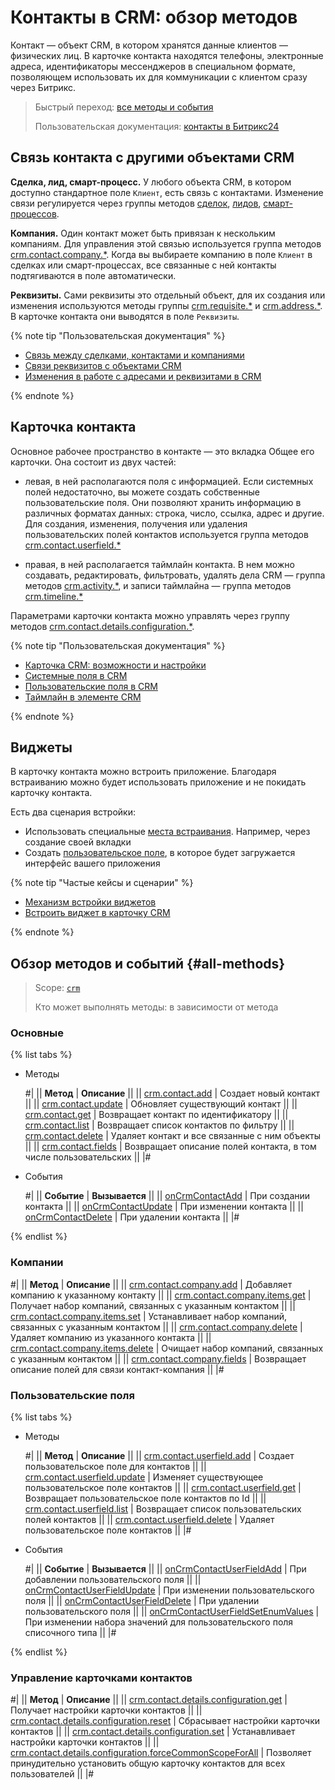 # Контакты в CRM: обзор методов

Контакт — объект CRM, в котором хранятся данные клиентов — физических лиц. В карточке контакта находятся телефоны, электронные адреса, идентификаторы мессенджеров в специальном формате, позволяющем использовать их для коммуникации с клиентом сразу через Битрикс. 

> Быстрый переход: [все методы и события](#all-methods) 
> 
> Пользовательская документация: [контакты в Битрикс24](https://helpdesk.bitrix24.ru/open/5491741/) 

## Связь контакта с другими объектами CRM

**Сделка, лид, смарт-процесс.** У любого объекта CRM, в котором доступно стандартное поле `Клиент`, есть связь с контактами. Изменение связи регулируется через группы методов [сделок](../deals/index.md), [лидов](../leads/index.md), [смарт-процессов](../universal/index.md). 

**Компания.** Один контакт может быть привязан к нескольким компаниям. Для управления этой связью используется группа методов [crm.contact.company.*](./company/index.md).  Когда вы выбираете компанию в поле `Клиент` в сделках или смарт-процессах, все связанные с ней контакты подтягиваются в поле автоматически. 

**Реквизиты.** Сами реквизиты это отдельный объект, для их создания или изменения используются методы группы [crm.requisite.*](../requisites/index.md) и [crm.address.*](../requisites/addresses/index.md). В карточке контакта они выводятся в поле `Реквизиты`. 

{% note tip "Пользовательская документация" %}

- [Связь между сделками, контактами и компаниями](https://helpdesk.bitrix24.ru/open/2501159/)
- [Связи реквизитов с объектами CRM](../requisites/links/index.md)
- [Изменения в работе с адресами и реквизитами в CRM](https://helpdesk.bitrix24.ru/open/11706682/)

{% endnote %}

## Карточка контакта

Основное рабочее пространство в контакте — это вкладка Общее его карточки. Она состоит из двух частей: 

* левая, в ней располагаются поля с информацией. Если системных полей недостаточно, вы можете создать собственные пользовательские поля. Они позволяют хранить информацию в различных форматах данных: строка, число, ссылка, адрес и другие. Для создания, изменения, получения или удаления пользовательских полей контактов используется группа методов [crm.contact.userfield.*](./userfield/index.md)

* правая, в ней располагается таймлайн контакта.  В нем можно создавать, редактировать, фильтровать, удалять дела CRM — группа методов [crm.activity.*](../timeline/activities/index.md), и записи таймлайна — группа методов [crm.timeline.*](../timeline/index.md)

Параметрами карточки контакта можно управлять через группу методов [crm.contact.details.configuration.*](./custom-form/index.md). 

{% note tip "Пользовательская документация" %}

- [Карточка CRM: возможности и настройки](https://helpdesk.bitrix24.ru/open/22804914/)
- [Системные поля в CRM](https://helpdesk.bitrix24.ru/open/18478840/)
- [Пользовательские поля в CRM](https://helpdesk.bitrix24.ru/open/22048980/)
- [Таймлайн в элементе CRM](https://helpdesk.bitrix24.ru/open/23960160/)

{% endnote %}

## Виджеты

В карточку контакта можно встроить приложение. Благодаря встраиванию можно будет использовать приложение и не покидать карточку контакта.

Есть два сценария встройки:

* Использовать специальные [места встраивания](../../widgets/crm/index.md). Например, через создание своей вкладки
* Создать [пользовательское поле](../../../tutorials/crm/crm-widgets/widget-as-field-in-lead-page.md), в которое будет загружается интерфейс вашего приложения

{% note tip "Частые кейсы и сценарии" %}

- [Механизм встройки виджетов](../../widgets/index.md)
- [Встроить виджет в карточку CRM](../../../tutorials/crm/crm-widgets/widget-as-detail-tab.md)

{% endnote %}

## Обзор методов и событий {#all-methods}

> Scope: [`crm`](../../scopes/permissions.md)
>
> Кто может выполнять методы: в зависимости от метода

### Основные

{% list tabs %}

- Методы
  
    #|
    || **Метод** | **Описание** ||
    || [crm.contact.add](./crm-contact-add.md) | Создает новый контакт ||
    || [crm.contact.update](./crm-contact-update.md) | Обновляет существующий контакт ||
    || [crm.contact.get](./crm-contact-get.md) | Возвращает контакт по идентификатору ||
    || [crm.contact.list](./crm-contact-list.md) | Возвращает список контактов по фильтру ||
    || [crm.contact.delete](./crm-contact-delete.md) | Удаляет контакт и все связанные с ним объекты ||
    || [crm.contact.fields](./crm-contact-fields.md) | Возвращает описание полей контакта, в том числе пользовательских ||
    |#

- События

    #|
    || **Событие** | **Вызывается** ||
    || [onCrmContactAdd](./events/on-crm-contact-add.md) | При создании контакта ||
    || [onCrmContactUpdate](./events/on-crm-contact-update.md) | При изменении контакта ||
    || [onCrmContactDelete](./events/on-crm-contact-delete.md) | При удалении контакта ||
    |#


{% endlist %}

### Компании

#|
|| **Метод** | **Описание** ||
|| [crm.contact.company.add](./company/crm-contact-company-add.md) | Добавляет компанию к указанному контакту ||
|| [crm.contact.company.items.get](./company/crm-contact-company-items-get.md) | Получает набор компаний, связанных с указанным контактом ||
|| [crm.contact.company.items.set](./company/crm-contact-company-items-set.md) | Устанавливает набор компаний, связанных с указанным контактом ||
|| [crm.contact.company.delete](./company/crm-contact-company-delete.md) | Удаляет компанию из указанного контакта ||
|| [crm.contact.company.items.delete](./company/crm-contact-company-items-delete.md) | Очищает набор компаний, связанных с указанным контактом ||
|| [crm.contact.company.fields](./company/crm-contact-company-fields.md) | Возвращает описание полей для связи контакт-компания ||
|#

### Пользовательские поля

{% list tabs %}

- Методы

    #|
    || **Метод** | **Описание** ||
    || [crm.contact.userfield.add](./userfield/crm-contact-userfield-add.md) | Создает пользовательское поле для контактов ||
    || [crm.contact.userfield.update](./userfield/crm-contact-userfield-update.md) | Изменяет существующее пользовательское поле контактов ||
    || [crm.contact.userfield.get](./userfield/crm-contact-userfield-get.md) | Возвращает пользовательское поле контактов по Id ||
    || [crm.contact.userfield.list](./userfield/crm-contact-userfield-list.md) | Возвращает список пользовательских полей контактов ||
    || [crm.contact.userfield.delete](./userfield/crm-contact-userfield-delete.md) | Удаляет пользовательское поле контактов ||
    |#

- События

    #|
    || **Событие** | **Вызывается** ||
    || [onCrmContactUserFieldAdd](./userfield/events/on-crm-contact-user-field-add.md) | При добавлении пользовательского поля ||
    || [onCrmContactUserFieldUpdate](./userfield/events/on-crm-contact-user-field-update.md) | При изменении пользовательского поля ||
    || [onCrmContactUserFieldDelete](./userfield/events/on-crm-contact-user-field-delete.md) | При удалении пользовательского поля ||
    || [onCrmContactUserFieldSetEnumValues](./userfield/events/on-crm-contact-user-field-set-enum-values.md) | При изменении набора значений для пользовательского поля списочного типа ||
    |#

{% endlist %}

### Управление карточками контактов

#|
|| **Метод** | **Описание** ||
|| [crm.contact.details.configuration.get](./custom-form/crm-contact-details-configuration-get.md) | Получает настройки карточки контактов ||
|| [crm.contact.details.configuration.reset](./custom-form/crm-contact-details-configuration-reset.md) | Сбрасывает настройки карточки контактов ||
|| [crm.contact.details.configuration.set](./custom-form/crm-contact-details-configuration-set.md) | Устанавливает настройки карточки контактов ||
|| [crm.contact.details.configuration.forceCommonScopeForAll](./custom-form/crm-contact-details-configuration-force-common-scope-for-all.md) | Позволяет принудительно установить общую карточку контактов для всех пользователей ||
|#